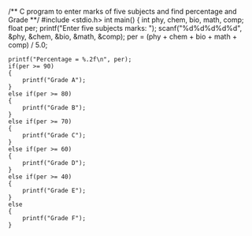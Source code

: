 /** C program to enter marks of five subjects and find percentage and Grade
 **/
#include <stdio.h>
int main()
{
    int phy, chem, bio, math, comp; 
    float per; 
    printf("Enter five subjects marks: ");
    scanf("%d%d%d%d%d", &phy, &chem, &bio, &math, &comp);
    per = (phy + chem + bio + math + comp) / 5.0;

    printf("Percentage = %.2f\n", per);
    if(per >= 90)
    {
        printf("Grade A");
    }
    else if(per >= 80)
    {
        printf("Grade B");
    }
    else if(per >= 70)
    {
        printf("Grade C");
    }
    else if(per >= 60)
    {
        printf("Grade D");
    }
    else if(per >= 40)
    {
        printf("Grade E");
    }
    else
    {
        printf("Grade F");
    }
